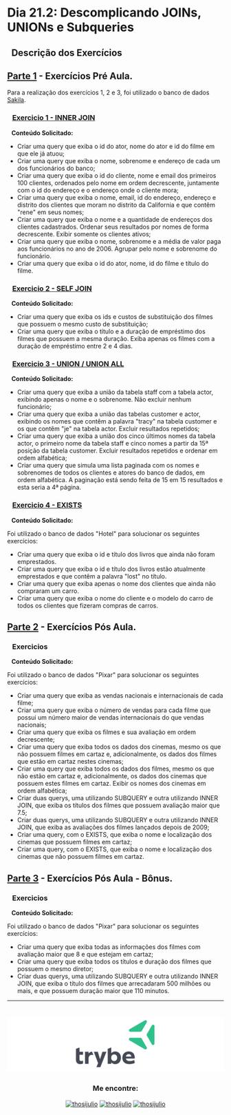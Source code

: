 # Dia 21.2: Descomplicando JOINs, UNIONs e Subqueries

## &nbsp; Descrição dos Exercícios

## [Parte 1](./DIA_02/PRE-AULA/) - Exercícios Pré Aula.

Para a realização dos exercícios 1, 2 e 3, foi utilizado o banco de dados [Sakila](https://dev.mysql.com/doc/sakila/en/).

### &nbsp;&nbsp; [Exercicio 1 - INNER JOIN](./PRE-AULA/1.INNER-JOIN.sql)
  <b>&nbsp;&nbsp;&nbsp;Conteúdo Solicitado: </b> <br> 
 - Criar uma query que exiba o id do ator, nome do ator e id do filme em que ele já atuou;
 - Criar uma query que exiba o nome, sobrenome e endereço de cada um dos funcionários do banco;
 - Criar uma query que exiba o id do cliente, nome e email dos primeiros 100 clientes, ordenados pelo nome em ordem decrescente, juntamente com o id do endereço e o endereço onde o cliente mora;
 - Criar uma query que exiba o nome, email, id do endereço, endereço e distrito dos clientes que moram no distrito da California e que contêm "rene" em seus nomes;
 - Criar uma query que exiba o nome e a quantidade de endereços dos clientes cadastrados. Ordenar seus resultados por nomes de forma decrescente. Exibir somente os clientes ativos;
 - Criar uma query que exiba o nome, sobrenome e a média de valor paga aos funcionários no ano de 2006. Agrupar pelo nome e sobrenome do funcionário.
 - Criar uma query que exiba o id do ator, nome, id do filme e título do filme.

### &nbsp;&nbsp; [Exercicio 2 - SELF JOIN](./PRE-AULA/2.SELF-JOIN.sql)
  <b>&nbsp;&nbsp;&nbsp;Conteúdo Solicitado: </b> <br> 
- Criar uma query que exiba os ids e custos de substituição dos filmes que possuem o mesmo custo de substituição;
- Criar uma query que exiba o título e a duração de empréstimo dos filmes que possuem a mesma duração. Exiba apenas os filmes com a duração de empréstimo entre 2 e 4 dias.

### &nbsp;&nbsp; [Exercicio 3 - UNION / UNION ALL](./PRE-AULA/3.UNION.sql)
  <b>&nbsp;&nbsp;&nbsp;Conteúdo Solicitado: </b> <br> 
  
  - Criar uma query que exiba a união da tabela staff com a tabela actor, exibindo apenas o nome e o sobrenome. Não excluir nenhum funcionário;
  - Criar uma query que exiba a união das tabelas customer e actor, exibindo os nomes que contêm a palavra "tracy" na tabela customer e os que contêm "je" na tabela actor. Excluir resultados repetidos;
  - Criar uma query que exiba a união dos cinco últimos nomes da tabela actor, o primeiro nome da tabela staff e cinco nomes a partir da 15ª posição da tabela customer. Excluir resultados repetidos e ordenar em ordem alfabética;
  - Criar uma query que simula uma lista paginada com os nomes e sobrenomes de todos os clientes e atores do banco de dados, em ordem alfabética. A paginação está sendo feita de 15 em 15 resultados e esta seria a 4ª página.

### &nbsp;&nbsp; [Exercicio 4 - EXISTS](./PRE-AULA/4.EXISTS.sql)
  <b>&nbsp;&nbsp;&nbsp;Conteúdo Solicitado: </b> <br>
  
Foi utilizado o banco de dados "Hotel" para solucionar os seguintes exercícios:
  - Criar uma query que exiba o id e título dos livros que ainda não foram emprestados.
  - Criar uma query que exiba o id e título dos livros estão atualmente emprestados e que contêm a palavra "lost" no título.
  - Criar uma query que exiba apenas o nome dos clientes que ainda não compraram um carro.
  - Criar uma query que exiba o nome do cliente e o modelo do carro de todos os clientes que fizeram compras de carros.

## [Parte 2](./DIA_04/POS-AULA/1-Exercicios.sql) - Exercícios Pós Aula.

### &nbsp;&nbsp; Exercicios
  <b>&nbsp;&nbsp;&nbsp;Conteúdo Solicitado: </b> <br>

Foi utilizado o banco de dados "Pixar" para solucionar os seguintes exercícios:
  - Criar uma query que exiba as vendas nacionais e internacionais de cada filme;
  - Criar uma query que exiba o número de vendas para cada filme que possui um número maior de vendas internacionais do que vendas nacionais;
  - Criar uma query que exiba os filmes e sua avaliação em ordem decrescente;
  - Criar uma query que exiba todos os dados dos cinemas, mesmo os que não possuem filmes em cartaz e, adicionalmente, os dados dos filmes que estão em cartaz nestes cinemas;
  - Criar uma query que exiba todos os dados dos filmes, mesmo os que não estão em cartaz e, adicionalmente, os dados dos cinemas que possuem estes filmes em cartaz. Exibir os nomes dos cinemas em ordem alfabética;
  - Criar duas querys, uma utilizando SUBQUERY e outra utilizando INNER JOIN, que exiba os títulos dos filmes que possuem avaliação maior que 7.5;
  - Criar duas querys, uma utilizando SUBQUERY e outra utilizando INNER JOIN, que exiba as avaliações dos filmes lançados depois de 2009;
  - Criar uma query, com o EXISTS, que exiba o nome e localização dos cinemas que possuem filmes em cartaz;
  - Criar uma query, com o EXISTS, que exiba o nome e localização dos cinemas que não possuem filmes em cartaz.

## [Parte 3](./DIA_04/BONUS/Bonus.sql) - Exercícios Pós Aula - Bônus.

### &nbsp;&nbsp; Exercicios
  <b>&nbsp;&nbsp;&nbsp;Conteúdo Solicitado: </b> <br>

Foi utilizado o banco de dados "Pixar" para solucionar os seguintes exercícios:
  - Criar uma query que exiba todas as informações dos filmes com avaliação maior que 8 e que estejam em cartaz;
  - Criar uma query que exiba todos os títulos e duração dos filmes que possuem o mesmo diretor;
  - Criar duas querys, uma utilizando SUBQUERY e outra utilizando INNER JOIN, que exiba o título dos filmes que arrecadaram 500 milhões ou mais, e que possuem duração maior que 110 minutos.

---

<h1 align="center">
    <img alt="Trybe" src="https://github.com/thosijulio/trybe-projects/blob/main/trybe-logo.png"/>
</h1>
<h3 align=center>Me encontre:</h3>
<p align=center>
<a href="https://www.linkedin.com/in/thosijulio/" target="blank"><img align="center" src="https://cdn.jsdelivr.net/npm/simple-icons@3.0.1/icons/linkedin.svg" alt="thosijulio" height="20" width="20" /></a>
<a href="https://www.github.com/thosijulio/" target="blank"><img align="center" src="https://cdn.jsdelivr.net/npm/simple-icons@3.0.1/icons/github.svg" alt="thosijulio" height="20" width="20" /></a>
<a href="https://www.instagram.com/thosijulio" target="blank"><img align="center" src="https://cdn.jsdelivr.net/npm/simple-icons@3.0.1/icons/instagram.svg" alt="thosijulio" height="20" width="20" /></a>
</p>
